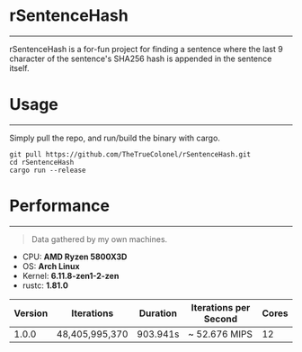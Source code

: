 # rSentenceHash

___

rSentenceHash is a for-fun project for finding a sentence where the last 9 character of the sentence's SHA256 hash
is appended in the sentence itself.

# Usage

___

Simply pull the repo, and run/build the binary with cargo.

```shell
git pull https://github.com/TheTrueColonel/rSentenceHash.git
cd rSentenceHash
cargo run --release
```

# Performance

___

> Data gathered by my own machines.

- CPU: **AMD Ryzen 5800X3D**
- OS: **Arch Linux**
- Kernel: **6.11.8-zen1-2-zen**
- rustc: **1.81.0**

| Version | Iterations     | Duration | Iterations per Second | Cores |
|---------|----------------|----------|-----------------------|-------|
| 1.0.0   | 48,405,995,370 | 903.941s | ~ 52.676 MIPS         | 12    |